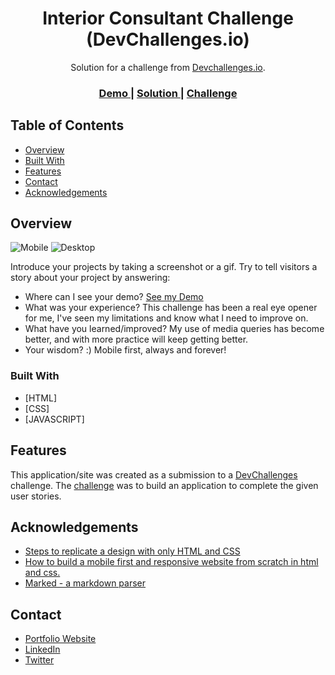 <!-- Please update value in the {}  -->

<h1 align="center">Interior Consultant Challenge (DevChallenges.io)</h1>

<div align="center">
   Solution for a challenge from  <a href="http://devchallenges.io" target="_blank">Devchallenges.io</a>.
</div>

<div align="center">
  <h3>
    <a href="https://primainteriors.netlify.app/">
      Demo
    </a>
    <span> | </span>
    <a href="https://github.com/Lipkis/Interior-Consultant-LP/">
      Solution
    </a>
    <span> | </span>
    <a href="https://devchallenges.io/challenges/Jymh2b2FyebRTUljkNcb">
      Challenge
    </a>
  </h3>
</div>

<!-- TABLE OF CONTENTS -->

## Table of Contents

- [Overview](#overview)
- [Built With](#built-with)
- [Features](#features)
- [Contact](#contact)
- [Acknowledgements](#acknowledgements)

<!-- OVERVIEW -->

## Overview

![Mobile](https://github.com/Lipkis/Interior-Consultant-LP/blob/main/images/screenshots/Desktop%20-%20Prima%20Interiors.png)
![Desktop](https://github.com/Lipkis/Interior-Consultant-LP/blob/main/images/screenshots/Mobile%20-%20Prima%20Interiors.png)

Introduce your projects by taking a screenshot or a gif. Try to tell visitors a story about your project by answering:

- Where can I see your demo?
  [See my Demo](https://https://primainteriors.netlify.app/)
- What was your experience?
  This challenge has been a real eye opener for me, I've seen my limitations and know what I need to improve on.
- What have you learned/improved?
  My use of media queries has become better, and with more practice will keep getting better.
- Your wisdom? :)
  Mobile first, always and forever!

### Built With

<!-- This section should list any major frameworks that you built your project using. Here are a few examples.-->

- [HTML]
- [CSS]
- [JAVASCRIPT]

## Features

<!-- List the features of your application or follow the template. Don't share the figma file here :) -->

This application/site was created as a submission to a [DevChallenges](https://devchallenges.io/challenges) challenge. The [challenge](https://devchallenges.io/challenges/Jymh2b2FyebRTUljkNcb) was to build an application to complete the given user stories.

## Acknowledgements

<!-- This section should list any articles or add-ons/plugins that helps you to complete the project. This is optional but it will help you in the future. For exmpale -->

- [Steps to replicate a design with only HTML and CSS](https://devchallenges-blogs.web.app/how-to-replicate-design/)
- [How to build a mobile first and responsive website from scratch in html and css.](https://www.oakharborwebdesigns.com/blog/articles/how-to-build-a-responsive-mobile-first-website-from-scratch.html#blog-post)
- [Marked - a markdown parser](https://github.com/chjj/marked)

## Contact

- [Portfolio Website](https://www.danielezekiel.me)
- [LinkedIn](https://linkedin.com/in/db-ezekiel)
- [Twitter](https://twitter.com/db_ezekiel)
